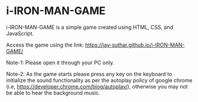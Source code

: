 # i-IRON-MAN-GAME
i-IRON-MAN-GAME is a simple game created using HTML, CSS, and JavaScript.


Access the game using the link: https://jay-suthar.github.io/i-IRON-MAN-GAME/


Note-1: Please open it through your PC only.


Note-2: As the game starts please press any key on the keyboard to initialize the sound functionality as per the autoplay policy of google chrome (i.e, https://developer.chrome.com/blog/autoplay/), otherwise you may not be able to hear the background music.
